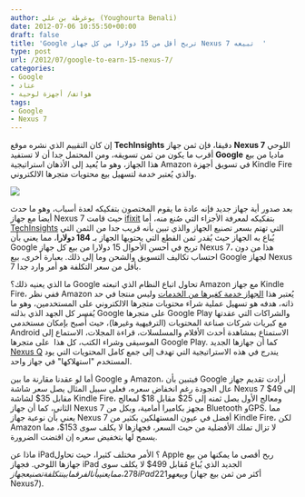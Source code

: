 ```yaml
---
author: يوغرطة بن علي (Youghourta Benali)
date: 2012-07-06 10:55:50+00:00
draft: false
title: 'Google تربح أقل من 15 دولارا من كل جهاز Nexus 7 تبيعه  '
type: post
url: /2012/07/google-to-earn-15-nexus-7/
categories:
- Google
- عتاد
- هواتف/ أجهزة لوحية
tags:
- Google
- Nexus 7
---
```


إن كان التقييم الذي نشره موقع **TechInsights** دقيقا، فإن ثمن جهاز **Nexus 7** اللوحي أقرب ما يكون من ثمن تسويقه، ومن المحتمل جدا أن لا تستفيد **Google** ماديا من بيع هذا الجهاز، وهو ما يُعيد إلى الأذهان استراتيجية Amazon في تسويق أجهزة Kindle Fire والذي يُعتبر خدمة لتسهيل بيع محتويات متجرها الالكتروني.




[![](https://www.it-scoop.com/wp-content/uploads/2012/06/google-nexus-7.png)
](https://www.it-scoop.com/wp-content/uploads/2012/06/google-nexus-7.png)




بعد صدور أية جهاز جديد فإنه عادة ما يقوم المختصون بتفكيكه لعدة أسباب، وهو ما حدث أيضا مع جهاز Nexus 7 حيث قامت [ifixit](http://www.ifixit.com/Teardown/Nexus-7-Teardown/9623/) بتفكيكه لمعرفة الأجزاء التي صُنع منه، أما [TechInsights](http://www.techspot.com/news/49278-google-estimated-to-earn-15-for-every-nexus-7-tablet-sold.html) التي تهتم بسعر تصنيع الجهاز والذي تبين بأنه قريب جدا من الثمن التي يُباع به الجهاز حيث يُقدر ثمن القطع التي يحتويها الجهاز بـ **184 دولارا**، مما يعني بأن Google تربح في أحسن الأحوال 15 دولارا من بيع كل جهاز Nexus 7، هذا من دون احتساب تكاليف التسويق والشحن وما إلى ذلك. بعبارة أخرى، بيع Google لجهاز Nexus 7 بأقل من سعر التكلفة هو أمر وارد جدا.




ما الذي يعنيه ذلك؟ Google تحاول اتباع النظام الذي اتبعته Amazon مع جهاز Kindle Fire، ففي نظر Amazon يُعتبر هذا [الجهاز خدمة كغيرها من الخدمات](https://www.it-scoop.com/2011/09/amazon-kindle-fire/) وليس منتجا في حد ذاته، هدفه هو تسهيل عملية شراء محتويات متجرها الالكتروني على المستخدمين، وهو ما يُفسر كل الجهد الذي بذلته Google على متجرها Google Play والشراكات التي عقدتها مع كبريات شركات صناعة المحتويات (الترفيهية وغيرها)، حيث أًصبح بإمكان مستخدمي Android الاستمتاع بمشاهدة أحدث الأفلام والمسلسلات، قراءة المجلات، الاستماع إلى الموسيقى وشراء الكتب، كل هذا  على متجرها Google Play. كما أن جهازها الجديد [Nexus Q](https://www.it-scoop.com/2012/06/google-nexus-q/) يندرج في هذه الاستراتيجية التي تهدف إلى جمع كامل المحتويات التي يود المستخدم "استهلاكها" في جهاز واحد.




أما لو عقدنا مقارنة ما بين Google و Amazon، فيتبين بأن Google أرادت تقديم جهاز عال الجودة رغم انخفاض سعره، فعلى سبيل المثال يصل سعر شاشة Nexus 7 إلى 49$ مقابل 35$ لشاشة Kindle Fire، ومعالج الأول يصل ثمنه إلى 25$ مقابل 18$ لمعالج الثاني، كما أن جهاز Nexus 7 مجهز بكاميرا أمامية، وبكل من Bluetooth وGPS. مما يعني بأن نوعية جهاز Nexus 7 أفضل في عيون المستهلكين بكثير من Kindle Fire، لكن Amazon لا تزال تملك الأفضلية من حيث السعر، فجهازها لا يكلف سوى 153$، مما يسمح لها بتخفيض سعره إن اقتضت الضرورة.




ماذا عن iPad؟ الأمر مختلف كثيرا، حيث تحاول Apple ربح أقصى ما يمكنها من بيع جهازها اللوحي. فجهاز iPad الجديد الذي يُباع مُقابل 499$ لا يكلف سوى 278$، مما يعني بأن الفرق ما بين تكلفة تصنيع جهاز iPad وبيع هو 221$ (أكثر من ثمن بيع جهاز Nexus7).
